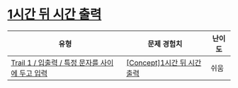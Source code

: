 # [1시간 뒤 시간 출력](https://www.codetree.ai/trails/complete/curated-cards/intro-print-one-hour-later)

|유형|문제 경험치|난이도|
|---|---|---|
|[Trail 1 / 입출력 / 특정 문자를 사이에 두고 입력](https://www.codetree.ai/trail-info/novice-low/)|[[Concept]1시간 뒤 시간 출력](https://www.codetree.ai/trails/complete/curated-cards/intro-print-one-hour-later/)|쉬움|

